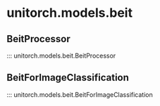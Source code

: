 # unitorch.models.beit

## BeitProcessor

::: unitorch.models.beit.BeitProcessor

## BeitForImageClassification

::: unitorch.models.beit.BeitForImageClassification
